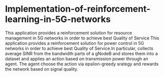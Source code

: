 # Implementation-of-reinforcement-learning-in-5G-networks
This application provides a reinforcement solution for resource management in 5G networks in order to achieve best Quality of Service
This application provides a reinforcement solution for power control in 5G networks in order to achieve best Quality of Service.In particular, collects average SINR from the bandwidth parts of a gNodeB  and stores them into a dataset and applies an action based on transmission power through  an agent. The agent choose the action via epsilon-greedy srategy  and rewards the network based on signal quality.
